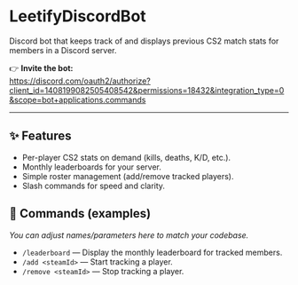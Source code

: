 # LeetifyDiscordBot

Discord bot that keeps track of and displays previous CS2 match stats for members in a Discord server.

👉 **Invite the bot:**  
https://discord.com/oauth2/authorize?client_id=1408199082505408542&permissions=18432&integration_type=0&scope=bot+applications.commands

---

## ✨ Features

- Per-player CS2 stats on demand (kills, deaths, K/D, etc.).
- Monthly leaderboards for your server.
- Simple roster management (add/remove tracked players).
- Slash commands for speed and clarity.


## 🧰 Commands (examples)

_You can adjust names/parameters here to match your codebase._

- `/leaderboard` — Display the monthly leaderboard for tracked members.
- `/add <steamId>` — Start tracking a player.
- `/remove <steamId>` — Stop tracking a player.

